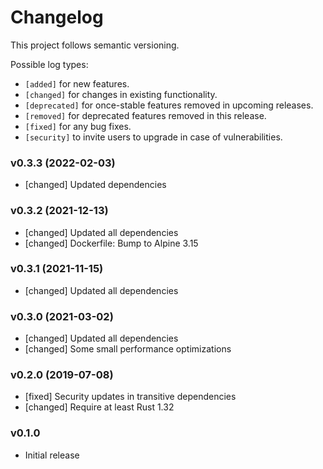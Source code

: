 # Changelog

This project follows semantic versioning.

Possible log types:

- `[added]` for new features.
- `[changed]` for changes in existing functionality.
- `[deprecated]` for once-stable features removed in upcoming releases.
- `[removed]` for deprecated features removed in this release.
- `[fixed]` for any bug fixes.
- `[security]` to invite users to upgrade in case of vulnerabilities.


### v0.3.3 (2022-02-03)

- [changed] Updated dependencies

### v0.3.2 (2021-12-13)

- [changed] Updated all dependencies
- [changed] Dockerfile: Bump to Alpine 3.15

### v0.3.1 (2021-11-15)

- [changed] Updated all dependencies

### v0.3.0 (2021-03-02)

- [changed] Updated all dependencies
- [changed] Some small performance optimizations

### v0.2.0 (2019-07-08)

- [fixed] Security updates in transitive dependencies
- [changed] Require at least Rust 1.32

### v0.1.0

- Initial release
